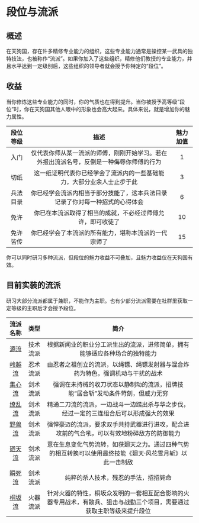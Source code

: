 # 段位与流派

## 概述

在天狗国，存在许多精修专业能力的组织，这些专业能力通常是操控某一武具的独特技法，也被称作“流派”。如果你加入了这些组织，精修他们教授的专业能力，并且水平达到一定级别后，这些组织的领导者就会授予你特定的“段位”。

## 收益

当你修炼这些专业能力的同时，你的气质也在得到提升。当你被授予高等级“段位”时，你在天狗国其他人眼中的形象也会高大起来。具体来说，就是增加你的魅力属性。

段位等级|描述|魅力加值
:--:|:--:|:--:
入门|仅代表你师从某一流派的师傅，刚刚开始学习。若在外报出流派名号，反倒是一种侮辱你师傅的行为|1
切纸|这一纸证明代表你已经学会了流派内的一些基础能力，大部分业余人士止步于此|3
兵法目录|你已经学会流派内相当于部分技能了，这本兵法目录记录了你对每一种招式的心得体会|6
免许|你已在本流派取得了相当的成就，不必经过师傅允许，即可收徒了|10
免许皆传|你已经学会了本流派的所有能力，堪称本流派的一代宗师了|15

你可以同时研习多种流派，但段位的魅力收益不可叠加，且魅力收益仅在天狗国有效。

## 目前实装的流派

研习大部分流派都属于兼职，不能作为主职。也有少部分流派需要在社群里获取一定等级的主职后才会授予段位。

流派名称|类型|简介
:--:|:--:|:--:
<a href="../ryuha/genryu" target="_blank">源流</a>|技术流派|根据新闻业的职业分工派生出的流派，进修简单，拥有能够适应各种场合的独特能力
<a href="../ryuha/reiechi_ryu" target="_blank">岭越流</a>|忍术流派|由忍者之祖创立的流派，以绳镖、绳镖发射器与混合炸药为特色，强调机动与干扰的战术
<a href="../ryuha/shushin_ryu" target="_blank">集心流</a>|剑术流派|强调在未持械的收刀状态以静制动的流派，招牌技能“居合斩”发动条件苛刻，但威力无穷
<a href="../ryuha/ryouran_ryu" target="_blank">缭乱流</a>|剑术流派|精通二刀流的流派，一边战斗一边踏出杀与华之步伐，经过一定的三连组合后可以形成强大的效果
<a href="../ryuha/yaju_ryu" target="_blank">野兽流</a>|剑术流派|强悍豪迈的流派，要求双手共持武器进行进攻，配合进攻前的气合吼，可以有效地粉碎敌方的防御能力
<a href="../ryuha/kaiten_ryu" target="_blank">廻天流</a>|剑术流派|意在生息变化气势流转，如获廻天之力。通过四种气势的相互转换可以使用最终技能《廻天·风花雪月斩》以此一击制敌
<a href="../ryuha/syunsi-ryu" target="_blank">瞬死流</a>|剑术流派|纯粹的杀人技术，残忍的手法，招招毙命
<a href="../kirisaki_ryu/kirisaki_ryu" target="_blank">桐坂流</a>|火器流派|针对火器的特性，桐坂众发明的一套相互配合影响的火器专用战术，有散兵、狙击与战勤三个项目，需要通过获取主职等级来提升段位
